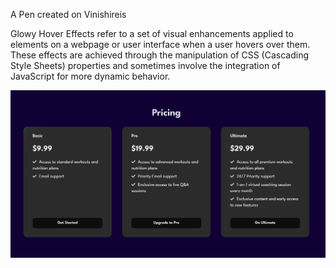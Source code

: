 A Pen created on Vinishireis

Glowy Hover Effects refer to a set of visual enhancements applied to elements on a webpage or user interface when a user hovers over them. These effects are achieved through the manipulation of CSS (Cascading Style Sheets) properties and sometimes involve the integration of JavaScript for more dynamic behavior.

<a href=" https://github.com/Vinishireis"></a>

![Glowy Effects](image.png)

